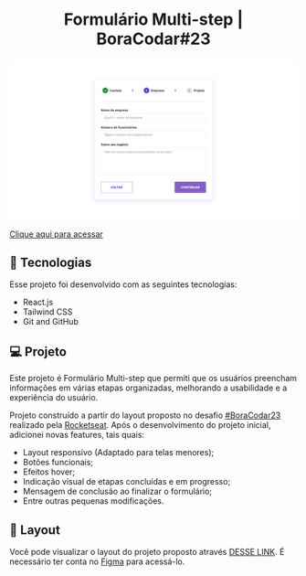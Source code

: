 <h1 align="center"> Formulário Multi-step | BoraCodar#23 </h1>

![preview](./.github/preview.png)

[Clique aqui para acessar](https://multi-step-form-maik-emanoel.vercel.app/)

## 🚀 Tecnologias

Esse projeto foi desenvolvido com as seguintes tecnologias:

- React.js
- Tailwind CSS
- Git and GitHub

## 💻 Projeto

Este projeto é Formulário Multi-step que permiti que os usuários preencham informações em várias etapas organizadas, melhorando a usabilidade e a experiência do usuário.<br>

Projeto construído a partir do layout proposto no desafio [#BoraCodar23](https://boracodar.dev/) realizado pela [Rocketseat](https://rocketseat.com.br).
Após o desenvolvimento do projeto inicial, adicionei novas features, tais quais:

- Layout responsivo (Adaptado para telas menores);
- Botões funcionais;
- Efeitos hover;
- Indicação visual de etapas concluídas e em progresso;
- Mensagem de conclusão ao finalizar o formulário;
- Entre outras pequenas modificações.

## 🔖 Layout

Você pode visualizar o layout do projeto proposto através [DESSE LINK](https://www.figma.com/community/file/1248257890741817885). É necessário ter conta no [Figma](https://figma.com) para acessá-lo.